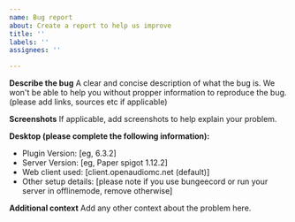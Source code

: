 ```yaml
---
name: Bug report
about: Create a report to help us improve
title: ''
labels: ''
assignees: ''

---
```


**Describe the bug**
A clear and concise description of what the bug is. We won't be able to help you without propper information to reproduce the bug. (please add links, sources etc if applicable)

**Screenshots**
If applicable, add screenshots to help explain your problem.

**Desktop (please complete the following information):**
 - Plugin Version: [eg, 6.3.2]
 - Server Version: [eg, Paper spigot 1.12.2]
 - Web client used: [client.openaudiomc.net (default)]
 - Other setup details: [please note if you use bungeecord or run your server in offlinemode, remove otherwise]

**Additional context**
Add any other context about the problem here.
